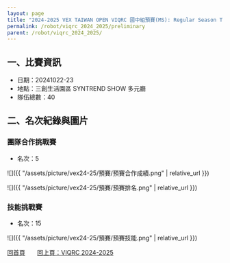 ```yaml
---
layout: page
title: "2024-2025 VEX TAIWAN OPEN VIQRC 國中組預賽(MS): Regular Season Tournament"
permalink: /robot/viqrc_2024_2025/preliminary
parent: /robot/viqrc_2024_2025/
---
```


## 一、比賽資訊

- 日期：20241022-23
- 地點：三創生活園區 SYNTREND SHOW 多元廳
- 隊伍總數：40

## 二、名次紀錄與圖片

### 團隊合作挑戰賽

- 名次：5

![]({{ "/assets/picture/vex24-25/預賽/預賽合作成績.png" | relative_url }})

![]({{ "/assets/picture/vex24-25/預賽/預賽排名.png" | relative_url }})

### 技能挑戰賽

- 名次：15

![]({{ "/assets/picture/vex24-25/預賽/預賽技能.png" | relative_url }})

[回首頁](/activity_reflections/)　　[回上頁：VIQRC 2024-2025](/activity_reflections/robot/viqrc_2024_2025/)
